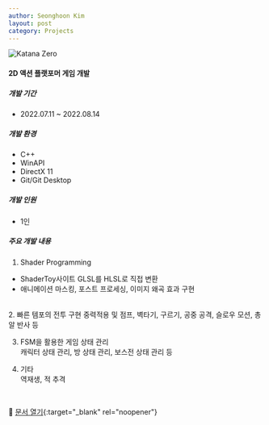 ```yaml
---
author: Seonghoon Kim
layout: post
category: Projects
---
```


![Katana Zero]({{site.baseurl}}/assets/images/katanazero_overview.png)

#### 2D 액션 플랫포머 게임 개발

##### 개발 기간
- 2022.07.11 ~ 2022.08.14

##### 개발 환경
- C++
- WinAPI
- DirectX 11
- Git/Git Desktop

##### 개발 인원
- 1인 

##### 주요 개발 내용  
1. Shader Programming
- ShaderToy사이트 GLSL를 HLSL로 직접 변환
- 애니메이션 마스킹, 포스트 프로세싱, 이미지 왜곡 효과 구현  
<br>
2. 빠른 템포의 전투 구현  
중력적용 및 점프, 벽타기, 구르기, 공중 공격, 슬로우 모션, 총알 반사 등

3. FSM을 활용한 게임 상태 관리  
캐릭터 상태 관리, 방 상태 관리, 보스전 상태 관리 등

4. 기타  
역재생, 적 추격

<br>

📄 [문서 열기]({{site.baseurl}}/assets/files/김성훈_portfolio_dx11.pdf){:target="_blank" rel="noopener"}


